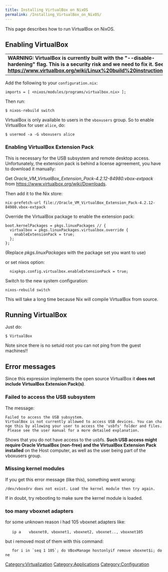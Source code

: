 ```yaml
---
title: Installing VirtualBox on NixOS
permalink: /Installing_VirtualBox_on_NixOS/
---
```


This page describes how to run VirtualBox on NixOS.

Enabling VirtualBox
-------------------

|                                                                                                                                                                                                   |
|---------------------------------------------------------------------------------------------------------------------------------------------------------------------------------------------------|
| **WARNING: VirtualBox is currently built with the "--disable-hardening" flag. This is a security risk and we need to fix it. See <https://www.virtualbox.org/wiki/Linux%20build%20instructions>** |

Add the following to your `configuration.nix`:

    imports = [ <nixos/modules/programs/virtualbox.nix> ];

Then run:

    $ nixos-rebuild switch

VirtualBox is only available to users in the `vboxusers` group. So to enable VirtualBox for user `alice`, do:

    $ usermod -a -G vboxusers alice

### Enabling VirtualBox Extension Pack

This is necessary for the USB subsystem and remote desktop access. Unfortunately, the extension pack is behind a license agrreement, you have to download it manually:

Get *Oracle_VM_VirtualBox_Extension_Pack-4.2.12-84980.vbox-extpack* from <https://www.virtualbox.org/wiki/Downloads>.

Then add it to the Nix store:

    nix-prefetch-url file://Oracle_VM_VirtualBox_Extension_Pack-4.2.12-84980.vbox-extpack

Override the VirtualBox package to enable the extension pack:

    boot.kernelPackages = pkgs.linuxPackages // {
      virtualbox = pkgs.linuxPackages.virtualbox.override {
        enableExtensionPack = true;
      };
    };

(Replace *pkgs.linuxPackages* with the package set you want to use)

or set nixos option:

      nixpkgs.config.virtualbox.enableExtensionPack = true;

Switch to the new system configuration:

    nixos-rebuild switch

This will take a long time because Nix will compile VirtualBox from source.

Running VirtualBox
------------------

Just do:

    $ VirtualBox

Note since there is no setuid root you can not ping from the guest machines!!

Error messages
--------------

Since this expression implements the open source VirtualBox it **does not include VirtualBox Extension Pack(s)**.

### Failed to access the USB subsystem

The message:

`Failed to access the USB subsystem.`
`VirtualBox is not currently allowed to access USB devices. You can change this by allowing your user to access the 'usbfs' folder and files. Please see the user manual for a more detailed explanation.`

Shows that you do not have access to the usbfs. **Such USB access might require Oracle VirtualBox (non-free) and the VirtualBox Extension Pack installed** on the Host computer, as well as the user being part of the vboxusers group.

### Missing kernel modules

If you get this error message (like this), something went wrong:

    /dev/vboxdrv does not exist. Load the kernel module then try again.

If in doubt, try rebooting to make sure the kernel module is loaded.

### too many vboxnet adapters

for some unknown reason i had 105 vboxnet adapters like:

`   ip a`
`   vboxnet0, vboxnet1, vboxnet2, vboxnet.., vboxnet105 `

but i removed most of them with this command:

``    for i in `seq 1 105`; do VBoxManage hostonlyif remove vboxnet$i; done ``

[Category:Virtualization](/Category:Virtualization "wikilink") [Category:Applications](/Category:Applications "wikilink") [Category:Configuration](/Category:Configuration "wikilink")